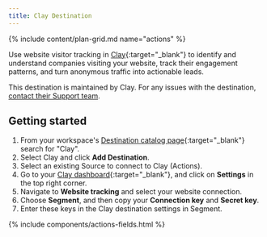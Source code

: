 ```yaml
---
title: Clay Destination
---
```


{% include content/plan-grid.md name="actions" %}

Use website visitor tracking in [Clay](https://clay.com/?utm_source=segmentio&utm_medium=docs&utm_campaign=partners){:target="\_blank"} to identify and understand companies visiting your website, track their engagement patterns, and turn anonymous traffic into actionable leads.

This destination is maintained by Clay. For any issues with the destination, [contact their Support team](mailto:support@clay.com).

## Getting started

1. From your workspace's [Destination catalog page](https://app.segment.com/goto-my-workspace/destinations/catalog){:target="\_blank"} search for "Clay".
2. Select Clay and click **Add Destination**.
3. Select an existing Source to connect to Clay (Actions).
4. Go to your [Clay dashboard](https://app.clay.com){:target="\_blank"}, and click on **Settings** in the top right corner.
5. Navigate to **Website tracking** and select your website connection.
6. Choose **Segment**, and then copy your **Connection key** and **Secret key**.
7. Enter these keys in the Clay destination settings in Segment.

{% include components/actions-fields.html %}
